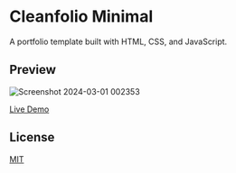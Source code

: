 # Cleanfolio Minimal

A portfolio template built with HTML, CSS, and JavaScript.

## Preview

![Screenshot 2024-03-01 002353](https://github.com/hardik3412/COMPLETE-PORTFOLIO-WEBSITE/assets/139255741/1ded19e3-831d-4308-9851-3e65689026d7)


[Live Demo](https://rajshekhar26.github.io/cleanfolio-minimal)

## License

[MIT](https://choosealicense.com/licenses/mit/)
